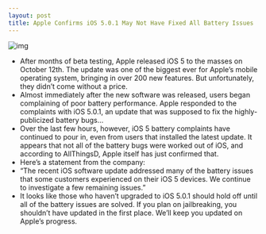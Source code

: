 ```yaml
---
layout: post
title: Apple Confirms iOS 5.0.1 May Not Have Fixed All Battery Issues
---
```

![img](http://media.idownloadblog.com/wp-content/uploads/2011/11/iOS-5-bugs.png)
* After months of beta testing, Apple released iOS 5 to the masses on October 12th. The update was one of the biggest ever for Apple’s mobile operating system, bringing in over 200 new features. But unfortunately, they didn’t come without a price.
* Almost immediately after the new software was released, users began complaining of poor battery performance. Apple responded to the complaints with iOS 5.0.1, an update that was supposed to fix the highly-publicized battery bugs…
* Over the last few hours, however, iOS 5 battery complaints have continued to pour in, even from users that installed the latest update. It appears that not all of the battery bugs were worked out of iOS, and according to AllThingsD, Apple itself has just confirmed that.
* Here’s a statement from the company:
* “The recent iOS software update addressed many of the battery issues that some customers experienced on their iOS 5 devices. We continue to investigate a few remaining issues.”
* It looks like those who haven’t upgraded to iOS 5.0.1 should hold off until all of the battery issues are solved. If you plan on jailbreaking, you shouldn’t have updated in the first place. We’ll keep you updated on Apple’s progress.

